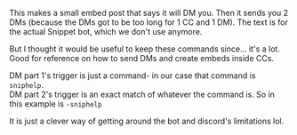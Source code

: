 This makes a small embed post that says it will DM you. Then it sends you 2 DMs (because the DMs got to be too long for 1 CC and 1 DM). The text is for the actual Snippet bot, which we don't use anymore.

But I thought it would be useful to keep these commands since... it's a lot. Good for reference on how to send DMs and create embeds inside CCs.

DM part 1's trigger is just a command- in our case that command is ``sniphelp``.    
DM part 2's trigger is an exact match of whatever the command is. So in this example is ``-sniphelp``

It is just a clever way of getting around the bot and discord's limitations lol.
